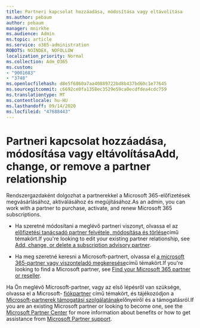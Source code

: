 ```yaml
---
title: Partneri kapcsolat hozzáadása, módosítása vagy eltávolítása
ms.author: pebaum
author: pebaum
manager: mnirkhe
ms.audience: Admin
ms.topic: article
ms.service: o365-administration
ROBOTS: NOINDEX, NOFOLLOW
localization_priority: Normal
ms.collection: Adm_O365
ms.custom:
- "9001683"
- "3748"
ms.openlocfilehash: d8e5f6860a7aa40889722bd8b437bd60c1e77645
ms.sourcegitcommit: c6692ce0fa1358ec3529e59ca0ecdfdea4cdc759
ms.translationtype: MT
ms.contentlocale: hu-HU
ms.lasthandoff: 09/14/2020
ms.locfileid: "47688443"
---
```

# <a name="add-change-or-remove-a-partner-relationship"></a><span data-ttu-id="9202f-102">Partneri kapcsolat hozzáadása, módosítása vagy eltávolítása</span><span class="sxs-lookup"><span data-stu-id="9202f-102">Add, change, or remove a partner relationship</span></span>

<span data-ttu-id="9202f-103">Rendszergazdaként dolgozhat a partnerekkel a Microsoft 365-előfizetések megvásárlásához, aktiválásához és megújításához.</span><span class="sxs-lookup"><span data-stu-id="9202f-103">As an admin, you can work with a partner to purchase, activate, and renew Microsoft 365 subscriptions.</span></span> 

- <span data-ttu-id="9202f-104">Ha szeretné módosítani a meglévő partneri viszonyt, olvassa el az [előfizetési tanácsadó partner felvétele, módosítása és törlése](https://docs.microsoft.com/microsoft-365/admin/misc/add-partner?view=o365-worldwide)című témakört.</span><span class="sxs-lookup"><span data-stu-id="9202f-104">If you're looking to edit your existing partner relationship, see [Add, change, or delete a subscription advisory partner](https://docs.microsoft.com/microsoft-365/admin/misc/add-partner?view=o365-worldwide).</span></span>

- <span data-ttu-id="9202f-105">Ha meg szeretné keresni a Microsoft-partnert, olvassa el [a microsoft 365-partner vagy viszonteladó megkeresése](https://docs.microsoft.com/microsoft-365/admin/manage/find-your-partner-or-reseller?view=o365-worldwide)című témakört.</span><span class="sxs-lookup"><span data-stu-id="9202f-105">If you're looking to find a Microsoft partner, see [Find your Microsoft 365 partner or reseller](https://docs.microsoft.com/microsoft-365/admin/manage/find-your-partner-or-reseller?view=o365-worldwide).</span></span>

<span data-ttu-id="9202f-106">Ha Ön meglévő Microsoft-partner, vagy az első lépésről van szüksége, olvassa el a Microsoft- [fiókpartner](https://support.microsoft.com/help/4499930/partner-center-overview) című témakört, és tájékozódjon a [Microsoft-partnerek támogatási szolgálatának](https://aka.ms/partnersupport)előnyeiről és a támogatásról.</span><span class="sxs-lookup"><span data-stu-id="9202f-106">If you are an existing Microsoft partner or looking to become one, see the [Microsoft Partner Center](https://support.microsoft.com/help/4499930/partner-center-overview) for more information about benefits or how to get assistance from [Microsoft Partner support](https://aka.ms/partnersupport).</span></span>
